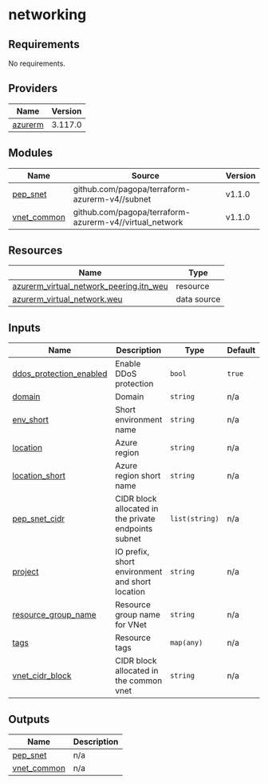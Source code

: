 # networking

<!-- BEGIN_TF_DOCS -->
## Requirements

No requirements.

## Providers

| Name | Version |
|------|---------|
| <a name="provider_azurerm"></a> [azurerm](#provider\_azurerm) | 3.117.0 |

## Modules

| Name | Source | Version |
|------|--------|---------|
| <a name="module_pep_snet"></a> [pep\_snet](#module\_pep\_snet) | github.com/pagopa/terraform-azurerm-v4//subnet | v1.1.0 |
| <a name="module_vnet_common"></a> [vnet\_common](#module\_vnet\_common) | github.com/pagopa/terraform-azurerm-v4//virtual_network | v1.1.0 |

## Resources

| Name | Type |
|------|------|
| [azurerm_virtual_network_peering.itn_weu](https://registry.terraform.io/providers/hashicorp/azurerm/latest/docs/resources/virtual_network_peering) | resource |
| [azurerm_virtual_network.weu](https://registry.terraform.io/providers/hashicorp/azurerm/latest/docs/data-sources/virtual_network) | data source |

## Inputs

| Name | Description | Type | Default | Required |
|------|-------------|------|---------|:--------:|
| <a name="input_ddos_protection_enabled"></a> [ddos\_protection\_enabled](#input\_ddos\_protection\_enabled) | Enable DDoS protection | `bool` | `true` | no |
| <a name="input_domain"></a> [domain](#input\_domain) | Domain | `string` | n/a | yes |
| <a name="input_env_short"></a> [env\_short](#input\_env\_short) | Short environment name | `string` | n/a | yes |
| <a name="input_location"></a> [location](#input\_location) | Azure region | `string` | n/a | yes |
| <a name="input_location_short"></a> [location\_short](#input\_location\_short) | Azure region short name | `string` | n/a | yes |
| <a name="input_pep_snet_cidr"></a> [pep\_snet\_cidr](#input\_pep\_snet\_cidr) | CIDR block allocated in the private endpoints subnet | `list(string)` | n/a | yes |
| <a name="input_project"></a> [project](#input\_project) | IO prefix, short environment and short location | `string` | n/a | yes |
| <a name="input_resource_group_name"></a> [resource\_group\_name](#input\_resource\_group\_name) | Resource group name for VNet | `string` | n/a | yes |
| <a name="input_tags"></a> [tags](#input\_tags) | Resource tags | `map(any)` | n/a | yes |
| <a name="input_vnet_cidr_block"></a> [vnet\_cidr\_block](#input\_vnet\_cidr\_block) | CIDR block allocated in the common vnet | `string` | n/a | yes |

## Outputs

| Name | Description |
|------|-------------|
| <a name="output_pep_snet"></a> [pep\_snet](#output\_pep\_snet) | n/a |
| <a name="output_vnet_common"></a> [vnet\_common](#output\_vnet\_common) | n/a |
<!-- END_TF_DOCS -->

